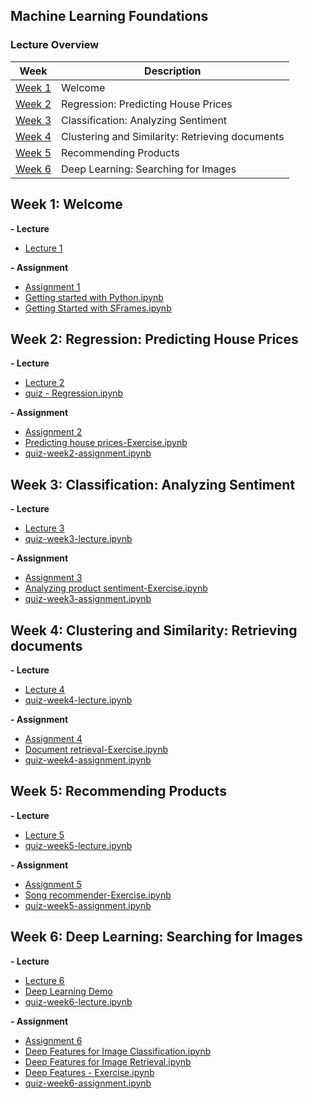 Machine Learning Foundations
---

### Lecture Overview

| Week | Description |
|--------------------------------------------------------------------------------------------------------------|-------------------------------------------------------------------------------------------------------------------------------------------------------------------|
| [Week 1](#week-1-welcome) | Welcome |
| [Week 2](#week-2-regression-predicting-house-prices) | Regression: Predicting House Prices |
| [Week 3](#week-3-classification-analyzing-sentiment) | Classification: Analyzing Sentiment |
| [Week 4](#week-4-clustering-and-similarity-retrieving-documents) | Clustering and Similarity: Retrieving documents |
| [Week 5](#week-5-recommending-products) | Recommending Products |
| [Week 6](#week-6-deep-learning-searching-for-images) | Deep Learning: Searching for Images |

## Week 1: Welcome

**- Lecture**

- [Lecture 1](./lecture/week1)

**- Assignment**

- [Assignment 1](./assignment/week1)
- [Getting started with Python.ipynb](./assignment/week1/Getting%20started%20with%20iPython%20Notebook.ipynb)
- [Getting Started with SFrames.ipynb](./assignment/week1/Getting%20Started%20with%20SFrames.ipynb)


## Week 2: Regression: Predicting House Prices

**- Lecture**

- [Lecture 2](./lecture/week2)
- [quiz - Regression.ipynb](./lecture/week2/quiz%20-%20Regression.ipynb)

**- Assignment**

- [Assignment 2](./assignment/week2)
- [Predicting house prices-Exercise.ipynb](./assignment/week2/Predicting%20house%20prices-Exercise.ipynb)
- [quiz-week2-assignment.ipynb](./assignment/week2/quiz-week2-assignment.ipynb)


## Week 3: Classification: Analyzing Sentiment

**- Lecture**

- [Lecture 3](./lecture/week3)
- [quiz-week3-lecture.ipynb](./lecture/week3/quiz-week3-lecture.ipynb)

**- Assignment**

- [Assignment 3](./assignment/week3)
- [Analyzing product sentiment-Exercise.ipynb](./assignment/week3/Analyzing%20product%20sentiment-Exercise.ipynb)
- [quiz-week3-assignment.ipynb](./assignment/week3/quiz-week3-assignment.ipynb)

## Week 4: Clustering and Similarity: Retrieving documents

**- Lecture**

- [Lecture 4](./lecture/week4)
- [quiz-week4-lecture.ipynb](./lecture/week4/quiz-week4-lecture.ipynb)

**- Assignment**

- [Assignment 4](./assignment/week4)
- [Document retrieval-Exercise.ipynb](./assignment/week4/Document%20retrieval-Exercise.ipynb)
- [quiz-week4-assignment.ipynb](./lecture/week4/quiz-week4-lecture.ipynb)


## Week 5: Recommending Products

**- Lecture**

- [Lecture 5](./lecture/week5)
- [quiz-week5-lecture.ipynb](./lecture/week5/quiz-week5-lecture.ipynb)

**- Assignment**

- [Assignment 5](./assignment/week5)
- [Song recommender-Exercise.ipynb](./assignment/week5/Song%20recommender-Exercise.ipynb)
- [quiz-week5-assignment.ipynb](./assignment/week5/quiz-week5-assignment.ipynb)

## Week 6: Deep Learning: Searching for Images

**- Lecture**

- [Lecture 6](./lecture/week6)
- [Deep Learning Demo](http://phototag.herokuapp.com/#)
- [quiz-week6-lecture.ipynb](./lecture/week6/quiz-week6-lecture.ipynb)

**- Assignment**

- [Assignment 6](./assignment/week6)
- [Deep Features for Image Classification.ipynb](./assignment/week6/Deep%20Features%20for%20Image%20Classification.ipynb)
- [Deep Features for Image Retrieval.ipynb](./assignment/week6/Deep%20Features%20for%20Image%20Retrieval.ipynb)
- [Deep Features - Exercise.ipynb](./assignment/week6/Deep%20Features%20-%20Exercise.ipynb)
- [quiz-week6-assignment.ipynb](./assignment/week6/quiz-week6-assignment.ipynb)
